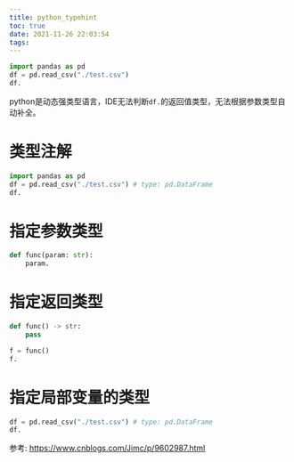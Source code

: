 ```yaml
---
title: python_typehint
toc: true
date: 2021-11-26 22:03:54
tags:
---
```



```python
import pandas as pd
df = pd.read_csv("./test.csv")
df.
```
python是动态强类型语言，IDE无法判断`df.`的返回值类型，无法根据参数类型自动补全。

# 类型注解
```python
import pandas as pd
df = pd.read_csv("./test.csv") # type: pd.DataFrame
df.
```

# 指定参数类型

```python
def func(param: str):
    param.
```

# 指定返回类型

```python
def func() -> str:
    pass

f = func()
f.
```

# 指定局部变量的类型

```python
df = pd.read_csv("./test.csv") # type: pd.DataFrame
df.
```


参考:
https://www.cnblogs.com/Jimc/p/9602987.html